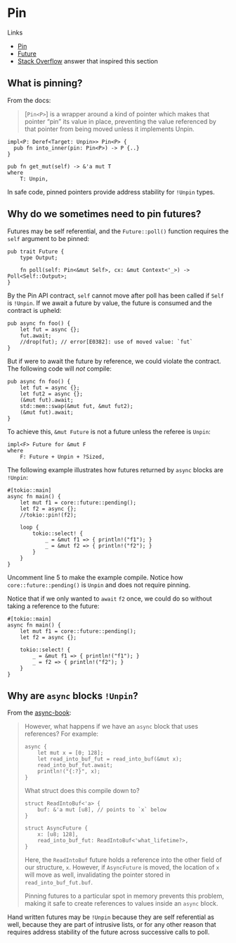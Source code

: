 # Pin

Links
 - [Pin](https://doc.rust-lang.org/core/pin/struct.Pin.html)
 - [Future](https://doc.rust-lang.org/core/future/trait.Future.html)
 - [Stack Overflow](https://stackoverflow.com/a/73178712) answer that inspired this section

## What is pinning?

From the docs:

>\[`Pin<P>`\] is a wrapper around a kind of pointer which makes that pointer “pin” its value in place, preventing the value referenced by that pointer from being moved unless it implements Unpin.

```rust,ignore
impl<P: Deref<Target: Unpin>> Pin<P> {
  pub fn into_inner(pin: Pin<P>) -> P {..}
}
```

```rust,ignore
pub fn get_mut(self) -> &'a mut T
where
    T: Unpin,
```

In safe code, pinned pointers provide address stability for `!Unpin` types.

## Why do we sometimes need to pin futures?

Futures may be self referential, and the `Future::poll()` function requires the `self` argument to be pinned:

```rust,ignore
pub trait Future {
    type Output;

    fn poll(self: Pin<&mut Self>, cx: &mut Context<'_>) -> Poll<Self::Output>;
}
```

By the Pin API contract, `self` cannot move after poll has been called if `Self` is `!Unpin`. If we await a future by value, the future is consumed and the contract is upheld:

```rust,editable
pub async fn foo() {
    let fut = async {};
    fut.await;
    //drop(fut); // error[E0382]: use of moved value: `fut`
}
```

But if were to await the future by reference, we could violate the contract. The following code will _not_ compile:

```rust,compile_fail
pub async fn foo() {
    let fut = async {};
    let fut2 = async {};
    (&mut fut).await;
    std::mem::swap(&mut fut, &mut fut2);
    (&mut fut).await;
}
```

To achieve this, `&mut Future` is not a future unless the referee is `Unpin`:

```rust,ignore
impl<F> Future for &mut F
where
    F: Future + Unpin + ?Sized,
```

The following example illustrates how futures returned by `async` blocks are `!Unpin`:

```rust,editable,compile_fail
#[tokio::main]
async fn main() {
    let mut f1 = core::future::pending();
    let f2 = async {};
    //tokio::pin!(f2);

    loop {
        tokio::select! {
            _ = &mut f1 => { println!("f1"); }
            _ = &mut f2 => { println!("f2"); }
        }
    }
}
```

Uncomment line 5 to make the example compile. Notice how `core::future::pending()` is `Unpin` and does not require pinning.

Notice that if we only wanted to `await` `f2` once, we could do so without taking a reference to the future:

```rust,ignore,editable
#[tokio::main]
async fn main() {
    let mut f1 = core::future::pending();
    let f2 = async {};

    tokio::select! {
        _ = &mut f1 => { println!("f1"); }
        _ = f2 => { println!("f2"); }
    }
}
```

## Why are `async` blocks `!Unpin`?

From the [async-book](https://github.com/rust-lang/async-book/blob/ed022fc51a1c45e08be12bab65bc1cfd39d32a0d/src/04_pinning/01_chapter.md?plain=1#L70):

> However, what happens if we have an `async` block that uses references?
> For example:
> 
> ```rust,edition2018,ignore
> async {
>     let mut x = [0; 128];
>     let read_into_buf_fut = read_into_buf(&mut x);
>     read_into_buf_fut.await;
>     println!("{:?}", x);
> }
> ```
> 
> What struct does this compile down to?
> 
> ```rust,ignore
> struct ReadIntoBuf<'a> {
>     buf: &'a mut [u8], // points to `x` below
> }
> 
> struct AsyncFuture {
>     x: [u8; 128],
>     read_into_buf_fut: ReadIntoBuf<'what_lifetime?>,
> }
> ```
> 
> Here, the `ReadIntoBuf` future holds a reference into the other field of our
> structure, `x`. However, if `AsyncFuture` is moved, the location of `x` will
> move as well, invalidating the pointer stored in `read_into_buf_fut.buf`.
> 
> Pinning futures to a particular spot in memory prevents this problem, making
> it safe to create references to values inside an `async` block.

Hand written futures may be `!Unpin` because they are self referential as well,
because they are part of intrusive lists, or for any other reason that requires
address stability of the future across successive calls to poll.
